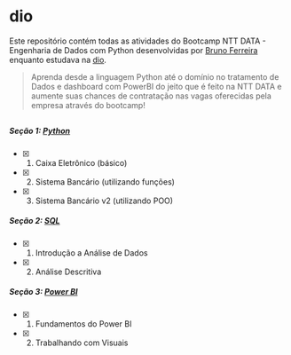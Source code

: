 # dio

Este repositório contém todas as atividades do Bootcamp NTT DATA - Engenharia de Dados com Python desenvolvidas por [Bruno Ferreira](https://www.linkedin.com/in/brunokye/) enquanto estudava na [dio](https://web.dio.me/track/engenharia-dados-python).

>Aprenda desde a linguagem Python até o domínio no tratamento de Dados e dashboard com PowerBI do jeito que é feito na NTT DATA e aumente suas chances de contratação nas vagas oferecidas pela empresa através do bootcamp!

##

##### Seção 1: [Python](https://github.com/brunokye/dio-ntt-data-engineer/tree/main/python)
- [x] 1. Caixa Eletrônico (básico)
- [x] 2. Sistema Bancário (utilizando funções)
- [x] 3. Sistema Bancário v2 (utilizando POO)

##### Seção 2: [SQL](https://github.com/brunokye/dio-ntt-data-engineer/tree/main/sql)
- [x] 1. Introdução a Análise de Dados
- [x] 2. Análise Descritiva

##### Seção 3: [Power BI](https://github.com/brunokye/dio-ntt-data-engineer/tree/main/powerbi)
- [x] 1. Fundamentos do Power BI
- [x] 2. Trabalhando com Visuais